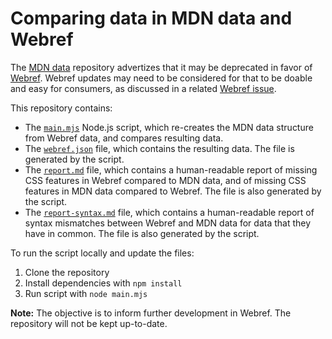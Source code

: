 # Comparing data in MDN data and Webref

The [MDN data](https://github.com/mdn/data) repository advertizes that it may be deprecated in favor of [Webref](https://github.com/w3c/webref). Webref updates may need to be considered for that to be doable and easy for consumers, as discussed in a related [Webref issue](https://github.com/w3c/webref/issues/1519).

This repository contains:

- The [`main.mjs`](main.mjs) Node.js script, which re-creates the MDN data structure from Webref data, and compares resulting data.
- The [`webref.json`](webref.json) file, which contains the resulting data. The file is generated by the script.
- The [`report.md`](report.md) file, which contains a human-readable report of missing CSS features in Webref compared to MDN data, and of missing CSS features in MDN data compared to Webref. The file is also generated by the script.
- The [`report-syntax.md`](report-syntax.md) file, which contains a human-readable report of syntax mismatches between Webref and MDN data for data that they have in common. The file is also generated by the script.

To run the script locally and update the files:

1. Clone the repository
2. Install dependencies with `npm install`
3. Run script with `node main.mjs`

**Note:** The objective is to inform further development in Webref. The repository will not be kept up-to-date.